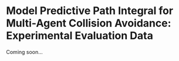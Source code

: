 # Model Predictive Path Integral for Multi-Agent Collision Avoidance: Experimental Evaluation Data

Coming soon...